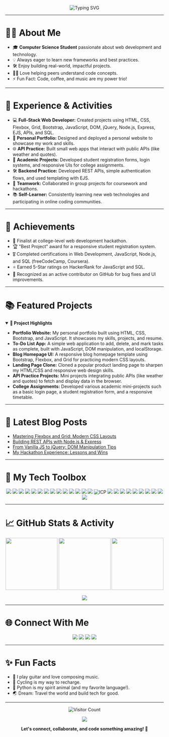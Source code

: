 <p align="center">
  <img src="https://readme-typing-svg.demolab.com?font=Fira+Code&pause=1000&color=16FF03&center=true&vCenter=true&width=1000&lines=Hello+%F0%9F%91%8B+I'm+Sharveswar!;CS+Student+%7C+Full-Stack+Developer+%7C+Tech+Enthusiast;Building+the+Future+one+line+of+code+at+a+time" alt="Typing SVG" />
</p>


---

# 👨‍💻 About Me

- 🎓 **Computer Science Student** passionate about web development and technology.
- 💡 Always eager to learn new frameworks and best practices.
- 🛠️ Enjoy building real-world, impactful projects.
- 👨‍🏫 Love helping peers understand code concepts.
- ⚡ Fun Fact: Code, coffee, and music are my power trio!

---

# 🚀 Experience & Activities

- 💻 **Full-Stack Web Developer:** Created projects using HTML, CSS, Flexbox, Grid, Bootstrap, JavaScript, DOM, jQuery, Node.js, Express, EJS, APIs, and SQL.
- 🌟 **Personal Portfolio:** Designed and deployed a personal website to showcase my work and skills.
- 🌐 **API Practice:** Built small web apps that interact with public APIs (like weather and quotes).
- 🏫 **Academic Projects:** Developed student registration forms, login systems, and responsive UIs for college assignments.
- 🛠️ **Backend Practice:** Developed REST APIs, simple authentication flows, and used templating with EJS.
- 🤝 **Teamwork:** Collaborated in group projects for coursework and hackathons.
- 📚 **Self-Learner:** Consistently learning new web technologies and participating in online coding communities.

---

# 🏅 Achievements

- 🥇 Finalist at college-level web development hackathon.
- 🏆 "Best Project" award for a responsive student registration system.
- 🎖️ Completed certifications in Web Development, JavaScript, Node.js, and SQL (freeCodeCamp, Coursera).
- ⭐ Earned 5-Star ratings on HackerRank for JavaScript and SQL.
- 🏅 Recognized as an active contributor on GitHub for bug fixes and UI improvements.

---

# 📚 Featured Projects

<details open>
<summary><b>🚀 Project Highlights</b></summary>

- **Portfolio Website:** My personal portfolio built using HTML, CSS, Bootstrap, and JavaScript. It showcases my skills, projects, and resume.
- **To-Do List App:** A simple web application to add, delete, and mark tasks as complete, built with JavaScript, DOM manipulation, and localStorage.
- **Blog Homepage UI:** A responsive blog homepage template using Bootstrap, Flexbox, and Grid for practicing modern CSS layouts.
- **Landing Page Clone:** Cloned a popular product landing page to sharpen my HTML/CSS and responsive web design skills.
- **API Practice Projects:** Mini projects integrating public APIs (like weather and quotes) to fetch and display data in the browser.
- **College Assignments:** Developed various academic mini-projects such as a basic login page, a student registration form, and a responsive timetable.

</details>

---

# 📌 Latest Blog Posts

<!-- BLOG-POST-LIST:START -->
- [Mastering Flexbox and Grid: Modern CSS Layouts](https://dev.to/Sharveswar007/mastering-flexbox-and-grid-modern-css-layouts)
- [Building REST APIs with Node.js & Express](https://dev.to/Sharveswar007/building-rest-apis-with-nodejs-and-express)
- [From Vanilla JS to jQuery: DOM Manipulation Tips](https://dev.to/Sharveswar007/from-vanilla-js-to-jquery-dom-manipulation-tips)
- [My Hackathon Experience: Lessons and Wins](https://dev.to/Sharveswar007/my-hackathon-experience-lessons-and-wins)
<!-- BLOG-POST-LIST:END -->

---

# 🌟 My Tech Toolbox

<p align="center">
  <!-- Languages & Fundamentals -->
  <img src="https://img.shields.io/badge/HTML5-E34F26?style=for-the-badge&logo=html5&logoColor=white"/>
  <img src="https://img.shields.io/badge/CSS3-1572B6?style=for-the-badge&logo=css3&logoColor=white"/>
  <img src="https://img.shields.io/badge/Flexbox-2965F1?style=for-the-badge&logo=css3&logoColor=white"/>
  <img src="https://img.shields.io/badge/Grid-1572B6?style=for-the-badge&logo=css3&logoColor=white"/>
  <img src="https://img.shields.io/badge/Bootstrap-7952B3?style=for-the-badge&logo=bootstrap&logoColor=white"/>
  <img src="https://img.shields.io/badge/JavaScript-F7DF1E?style=for-the-badge&logo=javascript&logoColor=black"/>
  <img src="https://img.shields.io/badge/DOM-FFCA28?style=for-the-badge&logo=javascript&logoColor=black"/>
  <img src="https://img.shields.io/badge/jQuery-0769AD?style=for-the-badge&logo=jquery&logoColor=white"/>
  <img src="https://img.shields.io/badge/Node.js-339933?style=for-the-badge&logo=node.js&logoColor=white"/>
  <img src="https://img.shields.io/badge/Express.js-000000?style=for-the-badge&logo=express&logoColor=white"/>
  <img src="https://img.shields.io/badge/EJS-8A2BE2?style=for-the-badge&logo=ejs&logoColor=white"/>
  <img src="https://img.shields.io/badge/APIs-FF5722?style=for-the-badge&logo=api&logoColor=white"/>
  <img src="https://img.shields.io/badge/SQL-4479A1?style=for-the-badge&logo=mysql&logoColor=white"/>
  <img src="https://img.shields.io/badge/WebComponents-29ABE2?style=for-the-badge&logo=webcomponents.org&logoColor=white"/>
  <img src="https://img.shields.io/badge/ICP-FFA500?style=for-the-badge&logoColor=white" alt="ICP"/>
  <img src="https://img.shields.io/badge/C++-00599C?style=for-the-badge&logo=c%2B%2B&logoColor=white"/>
  <img src="https://img.shields.io/badge/Python-3776AB?style=for-the-badge&logo=python&logoColor=white"/>
  <img src="https://img.shields.io/badge/Java-ED8B00?style=for-the-badge&logo=java&logoColor=white"/>
  <img src="https://img.shields.io/badge/React-20232A?style=for-the-badge&logo=react&logoColor=61DAFB"/>
  <img src="https://img.shields.io/badge/MongoDB-4EA94B?style=for-the-badge&logo=mongodb&logoColor=white"/>
  <img src="https://img.shields.io/badge/MySQL-4479A1?style=for-the-badge&logo=mysql&logoColor=white"/>
  <img src="https://img.shields.io/badge/Git-F05032?style=for-the-badge&logo=git&logoColor=white"/>
  <img src="https://img.shields.io/badge/Linux-FCC624?style=for-the-badge&logo=linux&logoColor=black"/>
  <img src="https://img.shields.io/badge/AWS-232F3E?style=for-the-badge&logo=amazonaws&logoColor=white"/>
  <img src="https://img.shields.io/badge/Docker-2496ED?style=for-the-badge&logo=docker&logoColor=white"/>
</p>

---

# 📈 GitHub Stats & Activity

<p align="center">
  <img src="https://github-readme-stats.vercel.app/api?username=Sharveswar007&theme=chartreuse-dark&hide_border=false&count_private=true&show_icons=true" height="165"/>
  <img src="https://github-readme-streak-stats.herokuapp.com/?user=Sharveswar007&theme=chartreuse-dark&hide_border=false" height="165"/>
  <img src="https://github-readme-stats.vercel.app/api/top-langs/?username=Sharveswar007&theme=chartreuse-dark&hide_border=false&layout=compact" height="165"/>
</p>

<p align="center">
  <img src="https://github-profile-trophy.vercel.app/?username=Sharveswar007&theme=radical&no-frame=true&no-bg=false&margin-w=4"/>
</p>

---

# 🌐 Connect With Me

<p align="center">
  <a href="https://linkedin.com/in/sharveswar"><img src="https://img.shields.io/badge/LinkedIn-%230077B5.svg?style=for-the-badge&logo=linkedin&logoColor=white"/></a>
  <a href="https://x.com/Sharveswar007"><img src="https://img.shields.io/badge/X-black.svg?style=for-the-badge&logo=x&logoColor=white"/></a>
  <a href="https://instagram.com/sharveswar_007"><img src="https://img.shields.io/badge/Instagram-%23E4405F.svg?style=for-the-badge&logo=instagram&logoColor=white"/></a>
  <a href="mailto:sharveswar007@gmail.com"><img src="https://img.shields.io/badge/Gmail-D14836?style=for-the-badge&logo=gmail&logoColor=white"/></a>
</p>

---

# ✨ Fun Facts

- 🎸 I play guitar and love composing music.
- 🚴 Cycling is my way to recharge.
- 🐍 Python is my spirit animal (and my favorite language!).
- 🌏 Dream: Travel the world and build tech for good.

---

<p align="center">
  <img src="https://visitor-badge.laobi.icu/badge?page_id=Sharveswar007.Sharveswar007" alt="Visitor Count"/>
</p>

<p align="center">
  <img src="https://quotes-github-readme.vercel.app/api?type=horizontal&theme=radical"/>
</p>

<p align="center">
  <b>Let's connect, collaborate, and code something amazing! 🚀</b>
</p>

<!-- Proudly created with GPRM ( https://gprm.itsvg.in ) -->
